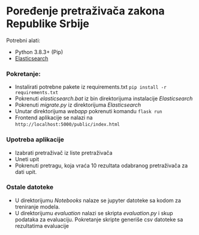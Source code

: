 # Poređenje pretraživača zakona Republike Srbije

Potrebni alati:
- Python 3.8.3+ (Pip)
- [Elasticsearch](https://www.elastic.co/)

### Pokretanje:
- Instalirati potrebne pakete iz requirements.txt `pip install -r requirements.txt`
- Pokrenuti *elasticsearch.bat* iz bin direktorijuma instalacije *Elasticsearch*
- Pokrenuti *migrate.py* iz direktorijuma *Elasticsearch*
- Unutar direktorijuma *webapp* pokrenuti komandu `flask run`
- Frontend aplikacije se nalazi na `http://localhost:5000/public/index.html`

### Upotreba aplikacije
- Izabrati pretraživač iz liste pretraživača
- Uneti upit
- Pokrenuti pretragu, koja vraća 10 rezultata odabranog pretraživača za dati upit.

### Ostale datoteke
- U direktorijumu *Notebooks* nalaze se jupyter datoteke sa kodom za treniranje modela.
- U direktorijumu *evaluation* nalazi se skripta *evaluation.py* i skup podataka za evaluaciju. Pokretanje skripte generiše csv datoteke sa rezultatima evaluacije
